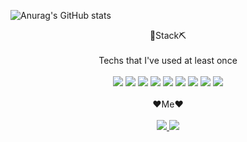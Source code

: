 ![Anurag's GitHub stats](https://github-readme-stats.vercel.app/api?username=waawa04&show_icons=true&theme=radical)

<div align="center">
🔨Stack⛏<br><br>
Techs that I've used at least once<br><br>
<div align="center">
<img src="https://img.shields.io/badge/C-A8B9CC?style=flat-square&logo=C&logoColor=white"/></a>
<img src="https://img.shields.io/badge/Java-007396?style=flat-square&logo=Java&logoColor=white"/></a>
<img src="https://img.shields.io/badge/Mysql-4479A1?style=flat-square&logo=Mysql&logoColor=white"/></a>
<img src="https://img.shields.io/badge/HTML5-E34F26?style=flat-square&logo=HTML5&logoColor=white"/></a>
<img src="https://img.shields.io/badge/CSS3-1572B6?style=flat-square&logo=CSS3&logoColor=white"/></a>
<img src="https://img.shields.io/badge/JavaScript-F7DF1E?style=flat-square&logo=JavaScript&logoColor=white"/></a>
<img src="https://img.shields.io/badge/C++-00599C?style=flat-square&logo=C++&logoColor=white"/></a>
<img src="https://img.shields.io/badge/Php-777BB4?style=flat-square&logo=Php&logoColor=white"/></a>
<img src="https://img.shields.io/badge/Android-3DDC84?style=flat-square&logo=Android&logoColor=white"/></a>
<br><br>
❤Me❤<br><br>
<a href="https://mail.google.com/mail/u/0/?tab=rm&ogbl#inbox" target="_blank"><img src="https://img.shields.io/badge/Gmail-EA4335?style=flat-square&logo=Gmail&logoColor=white"/>
</a>
<a href="https://www.instagram.com/s___m__j/" target="_blank"><img src="https://img.shields.io/badge/Instagram-E4405F?style=flat-square&logo=Instagram&logoColor=white"/>
</div>


